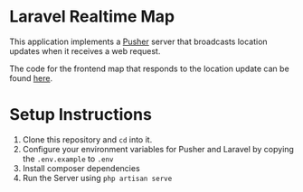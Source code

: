 # Laravel Realtime Map

This application implements a [Pusher](https://pusher.com) server that broadcasts location updates when it receives a web request.

The code for the frontend map that responds to the location update can be found [here](https://github.com/perfectmak/angular-realtime-map).


# Setup Instructions
1. Clone this repository and `cd` into it.
2. Configure your environment variables for Pusher and Laravel by copying the `.env.example` to `.env`
5. Install composer dependencies
4. Run the Server using `php artisan serve`